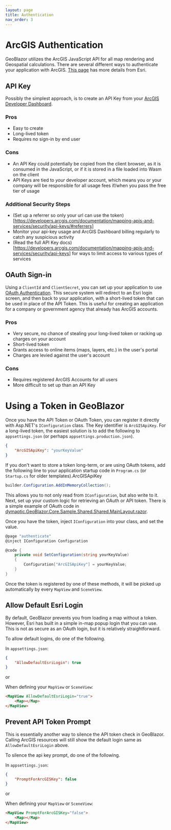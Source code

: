 ```yaml
---
layout: page
title: Authentication
nav_order: 3
---
```


# ArcGIS Authentication

GeoBlazor utilizes the ArcGIS JavaScript API for all map rendering and Geospatial calculations.
There are several different ways to authenticate your application with ArcGIS. 
[This page](https://developers.arcgis.com/documentation/mapping-apis-and-services/security/) has more details from Esri.

## API Key

Possibly the simplest approach, is to create an API Key from your [ArcGIS Developer Dashboard](https://developers.arcgis.com/api-keys/).

### Pros
- Easy to create
- Long-lived token
- Requires no sign-in by end user

### Cons
- An API Key could potentially be copied from the client browser, as it is consumed in the JavaScript, or if it is stored
  in a file loaded into Wasm on the client
- API Keys are tied to _your_ developer account, which means you or your company will be responsible for all usage fees 
  if/when you pass the free tier of usage
  
### Additional Security Steps
- (Set up a referrer so only your url can use the token)[https://developers.arcgis.com/documentation/mapping-apis-and-services/security/api-keys/#referrers]
- Monitor your api-key usage and ArcGIS Dashboard billing regularly to catch any suspicious activity
- (Read the full API Key docs)[https://developers.arcgis.com/documentation/mapping-apis-and-services/security/api-keys] for ways to limit access to various types of services

## OAuth Sign-in

Using a `ClientId` and `ClientSecret`, you can set up your application to use 
[OAuth Authentication](https://developers.arcgis.com/documentation/mapping-apis-and-services/security/oauth-2.0/).
This secure system will redirect to an Esri login screen, and then back to your application, with a short-lived token
that can be used in place of the API Token. This is useful for creating an application for a company or government
agency that already has ArcGIS accounts.

### Pros
- Very secure, no chance of stealing your long-lived token or racking up charges on your account
- Short-lived token
- Grants access to online items (maps, layers, etc.) in the user's portal
- Charges are levied against the user's account

### Cons
- Requires registered ArcGIS Accounts for all users
- More difficult to set up than an API Key

# Using a Token in GeoBlazor
Once you have the API Token or OAuth Token, you can register it directly with Asp.NET's `IConfiguration` class. The Key
identifier is `ArcGISApiKey`. For a long-lived token, the easiest solution is to add the following to `appsettings.json`
(or perhaps `appsettings.production.json`).

```json
{
    "ArcGISApiKey": "yourKeyValue"
}
```

If you don't want to store a token long-term, or are using OAuth tokens, add the following line to your application startup
code in `Program.cs` (or `Startup.cs` for older templates).ArcGISApiKey

```csharp
builder.Configuration.AddInMemoryCollection();
```

This allows you to not only read from `IConfiguration`, but also write to it. Next, set up your custom logic for retrieving
an OAuth or API token. There is a simple example of OAuth code in 
[dymaptic.GeoBlazor.Core.Sample.Shared.Shared.MainLayout.razor](https://github.com/dymaptic/GeoBlazor/blob/develop/samples/dymaptic.GeoBlazor.Core.Sample.Shared/Shared/MainLayout.razor).

Once you have the token, inject `IConfiguration` into your class, and set the value.

```csharp
@page "authenticate"
@inject IConfiguration Configuration

@code {
    private void SetConfiguration(string yourKeyValue)
    {
        Configuration["ArcGISApiKey"] = yourKeyValue;
    }
}

```

Once the token is registered by one of these methods, it will be picked up automatically by every `MapView` and `SceneView`.

## Allow Default Esri Login
By default, GeoBlazor prevents you from loading a map without a token. However, Esri has built in a simple in-map popup
login that you can use. This is not as secure as an OAuth login, but it is relatively straightforward.

To allow default logins, do one of the following.

In `appsettings.json`:
```json
{
    "AllowDefaultEsriLogin": true
}
```

or

When defining your `MapView` or `SceneView`:
```html
<MapView AllowDefaultEsriLogin="true">
    <Map></Map>
</MapView>
```

## Prevent API Token Prompt
This is essentially another way to silence the API token check in GeoBlazor. Calling ArcGIS resources will still 
show the default login same as `AllowDefaultEsriLogin` above.

To silence the api key prompt, do one of the following.

In `appsettings.json`:
```json
{
    "PromptForArcGISKey": false
}
```

or

When defining your `MapView` or `SceneView`:
```html
<MapView PromptForArcGISKey="false">
    <Map></Map>
</MapView>
```